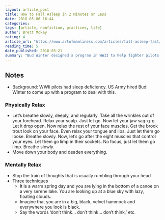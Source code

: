 ```yaml
---
layout: article_post
title: How to Fall Asleep in 2 Minutes or Less
date: 2018-05-06 16:44
categories:
tags: [article, nonfiction, practices, life]
author: Brett Mckay
rating: 4
article_url: "https://www.artofmanliness.com/articles/fall-asleep-fast/"
reading_time: 5
date_published: 2018-03-21
summary: "Bud Winter designed a program in WWII to help fighter pilots sleep whenever, wherever. Relax physically then relax mentally."
---
```


## Notes

* Background: WWII pilots had sleep deficiency. US Army hired Bud Winter
  to come up with a program to deal with this.

### Physically Relax

* Let’s breathe slowly, deeply, and regularly. Take all the wrinkles out
  of your forehead. Relax your scalp. Just let go. Now let your jaw
  sag-g-g. Let it drop open. Now relax the rest of your face muscles.
  Get the brook trout look on your face. Even relax your tongue and
  lips. Just let them go loose. Breathe slowly.  Now, let’s go after the
  eight muscles that control your eyes. Let them go limp in their
  sockets. No focus, just let them go limp. Breathe slowly.
* Move down your body and deaden everything.

### Mentally Relax

* Stop the train of thoughts that is usually rumbling through your head
* Three techniques
  * It is a warm spring day and you are lying in the bottom of a canoe
    on a very serene lake. You are looking up at a blue sky with lazy,
    floating clouds.
  * Imagine that you are in a big, black, velvet hammock and everywhere
    you look is black.
  * Say the words ‘don’t think... don’t think... don’t think,’ etc.
